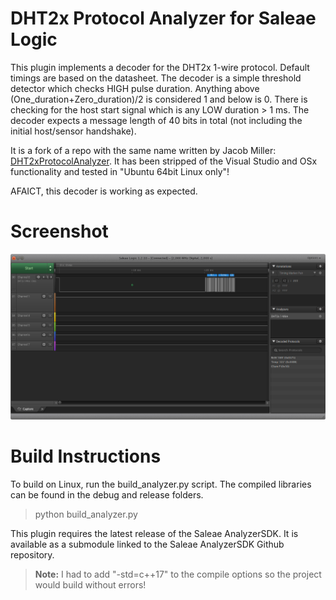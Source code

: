 # DHT2x Protocol Analyzer for Saleae Logic
This plugin implements a decoder for the DHT2x 1-wire protocol. Default timings are based on the datasheet. The decoder is a simple threshold detector which checks HIGH pulse duration. Anything above (One_duration+Zero_duration)/2 is considered 1 and below is 0. There is checking for the host start signal which is any LOW duration > 1 ms. The decoder expects a message length of 40 bits in total (not including the initial host/sensor handshake).

It is a fork of a repo with the same name written by Jacob Miller: [DHT2xProtocolAnalyzer](https://github.com/jakeson21/DHT2xProtocolAnalyzer). It has been stripped of the Visual Studio and OSx functionality and tested in "Ubuntu 64bit Linux only"!

AFAICT, this decoder is working as expected.

# Screenshot
![Overview Screenshot](images/DHT22_Saleae-Logic_snap.png)

# Build Instructions
To build on Linux, run the build_analyzer.py script. The compiled libraries can be found in the debug and release folders.

> python build_analyzer.py

This plugin requires the latest release of the Saleae AnalyzerSDK. It is available as a submodule linked to the Saleae AnalyzerSDK Github repository.

>**Note:** I had to add "-std=c++17" to the compile options so the project would build without errors!
